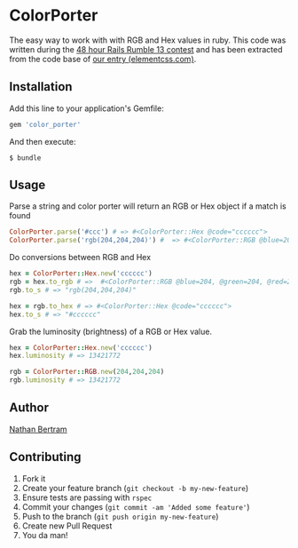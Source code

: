 # ColorPorter

The easy way to work with with RGB and Hex values in ruby. This code was written during the [48 hour Rails Rumble 13 contest](http://railsrumble.com/) and has been extracted from the code base of [our entry (elementcss.com)](http://railsrumble.com/entries/124-elementcss).

## Installation

Add this line to your application's Gemfile:

```ruby
gem 'color_porter'
```

And then execute:

    $ bundle

## Usage

Parse a string and color porter will return an RGB or Hex object if a match is found

```ruby
ColorPorter.parse('#ccc') # => #<ColorPorter::Hex @code="cccccc">
ColorPorter.parse('rgb(204,204,204)') #  => #<ColorPorter::RGB @blue=204, @green=204, @red=204>
```

Do conversions between RGB and Hex

```ruby
hex = ColorPorter::Hex.new('cccccc')
rgb = hex.to_rgb # =>  #<ColorPorter::RGB @blue=204, @green=204, @red=204>
rgb.to_s # => "rgb(204,204,204)"

hex = rgb.to_hex # => #<ColorPorter::Hex @code="cccccc">
hex.to_s # => "#cccccc"
```

Grab the luminosity (brightness) of a RGB or Hex value.

```ruby
hex = ColorPorter::Hex.new('cccccc')
hex.luminosity # => 13421772

rgb = ColorPorter::RGB.new(204,204,204)
rgb.luminosity # => 13421772
```

## Author
[Nathan Bertram](https://github.com/nathanbertram)

## Contributing

1. Fork it
2. Create your feature branch (`git checkout -b my-new-feature`)
3. Ensure tests are passing with `rspec`
4. Commit your changes (`git commit -am 'Added some feature'`)
5. Push to the branch (`git push origin my-new-feature`)
6. Create new Pull Request
7. You da man!